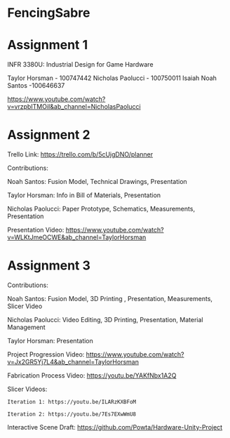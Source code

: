 # FencingSabre



# Assignment 1
INFR 3380U: Industrial Design for Game Hardware

Taylor Horsman - 100747442
Nicholas Paolucci - 100750011
Isaiah Noah Santos -100646637

https://www.youtube.com/watch?v=vrzpbITMOiI&ab_channel=NicholasPaolucci

# Assignment 2
Trello Link: https://trello.com/b/5cUjgDNO/planner

Contributions:

Noah Santos: Fusion Model, Technical Drawings, Presentation

Taylor Horsman: Info in Bill of Materials, Presentation

Nicholas Paolucci: Paper Prototype, Schematics, Measurements, Presentation

Presentation Video: https://www.youtube.com/watch?v=WLKtJmeOCWE&ab_channel=TaylorHorsman


# Assignment 3

Contributions:

Noah Santos: Fusion Model, 3D Printing , Presentation, Measurements, Slicer Video

Nicholas Paolucci: Video Editing, 3D Printing, Presentation, Material Management

Taylor Horsman: Presentation


Project Progression Video: https://www.youtube.com/watch?v=Jx2GR5Yj7L4&ab_channel=TaylorHorsman

Fabrication Process Video: https://youtu.be/YAKfNbx1A2Q

Slicer Videos:
    
    Iteration 1: https://youtu.be/ILARzKXBFoM
    
    Iteration 2: https://youtu.be/7Es7EXwWmU8
    

Interactive Scene Draft:
https://github.com/Powta/Hardware-Unity-Project


     





